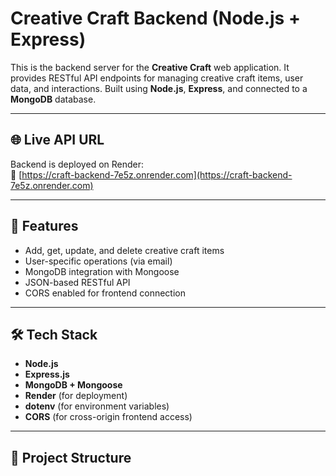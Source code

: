 # Creative Craft Backend (Node.js + Express)

This is the backend server for the **Creative Craft** web application. It provides RESTful API endpoints for managing creative craft items, user data, and interactions. Built using **Node.js**, **Express**, and connected to a **MongoDB** database.

---

## 🌐 Live API URL

Backend is deployed on Render:  
🔗 [https://craft-backend-7e5z.onrender.com](https://craft-backend-7e5z.onrender.com)

---

## 🚀 Features

- Add, get, update, and delete creative craft items
- User-specific operations (via email)
- MongoDB integration with Mongoose
- JSON-based RESTful API
- CORS enabled for frontend connection

---

## 🛠️ Tech Stack

- **Node.js**
- **Express.js**
- **MongoDB + Mongoose**
- **Render** (for deployment)
- **dotenv** (for environment variables)
- **CORS** (for cross-origin frontend access)

---

## 📁 Project Structure

